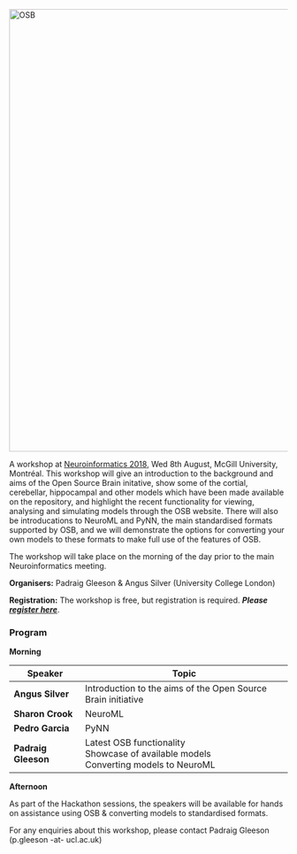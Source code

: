 

<img alt="OSB" src="https://raw.githubusercontent.com/OpenSourceBrain/OSB_Documentation/master/resources/images/osb2018.png" width="800"/>

A workshop at [Neuroinformatics 2018](http://www.neuroinformatics2018.org), Wed 8th August, McGill University, Montréal. This workshop will give an introduction to the background and aims of the Open Source Brain initative, show some of the cortial, cerebellar, hippocampal and other models which have been made available on the repository, and highlight the recent functionality for viewing, analysing and simulating models through the OSB website. There will also be introducations to NeuroML and PyNN, the main standardised formats supported by OSB, and we will demonstrate the options for converting your own models to these formats to make full use of the features of OSB.

The workshop will take place on the morning of the day prior to the main Neuroinformatics meeting.

**Organisers:** Padraig Gleeson & Angus Silver (University College London)

**Registration:** The workshop is free, but registration is required. _**Please [register here](https://www.eventbrite.com/e/open-source-brain-workshop-2018-tickets-46115287065)**_.

### Program

**Morning**

| Speaker | Topic |
| ------------- | ------------- |
| **Angus Silver** | Introduction to the aims of the Open Source Brain initiative |
| **Sharon Crook** | NeuroML |
| **Pedro Garcia** | PyNN |
| **Padraig Gleeson** | Latest OSB functionality <br/> Showcase of available models<br/> Converting models to NeuroML |


**Afternoon**

As part of the Hackathon sessions, the speakers will be available for hands on assistance 
using OSB & converting models to standardised formats. 



For any enquiries about this workshop, please contact Padraig Gleeson (p.gleeson -at- ucl.ac.uk)

